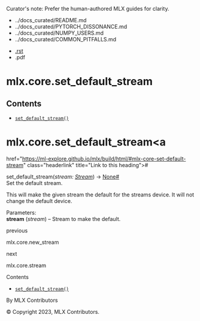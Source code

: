 Curator's note: Prefer the human-authored MLX guides for clarity.
- ../docs_curated/README.md
- ../docs_curated/PYTORCH_DISSONANCE.md
- ../docs_curated/NUMPY_USERS.md
- ../docs_curated/COMMON_PITFALLS.md


<div id="main-content" class="bd-main" role="main">

<div class="sbt-scroll-pixel-helper">

</div>

<div class="bd-content">

<div class="bd-article-container">

<div class="bd-header-article d-print-none">

<div class="header-article-items header-article__inner">

<div class="header-article-items__start">

<div class="header-article-item">

<span class="fa-solid fa-bars"></span>

</div>

</div>

<div class="header-article-items__end">

<div class="header-article-item">

<div class="article-header-buttons">

<a href="https://github.com/ml-explore/mlx"
class="btn btn-sm btn-source-repository-button"
data-bs-placement="bottom" data-bs-toggle="tooltip" target="_blank"
title="Source repository"><span class="btn__icon-container"> <em></em>
</span></a>

<div class="dropdown dropdown-download-buttons">

- <a
  href="https://ml-explore.github.io/mlx/build/html/_sources/python/_autosummary/mlx.core.set_default_stream.rst"
  class="btn btn-sm btn-download-source-button dropdown-item"
  data-bs-placement="left" data-bs-toggle="tooltip" target="_blank"
  title="Download source file"><span class="btn__icon-container">
  <em></em> </span> <span class="btn__text-container">.rst</span></a>
- <span class="btn__icon-container"> </span>
  <span class="btn__text-container">.pdf</span>

</div>

<span class="btn__icon-container"> </span>

<span class="fa-solid fa-list"></span>

</div>

</div>

</div>

</div>

</div>

<div id="jb-print-docs-body" class="onlyprint">

# mlx.core.set_default_stream

<div id="print-main-content">

<div id="jb-print-toc">

<div>

## Contents

</div>

- <a
  href="https://ml-explore.github.io/mlx/build/html/#mlx.core.set_default_stream"
  class="reference internal nav-link"><span class="pre"><code
  class="docutils literal notranslate">set_default_stream()</code></span></a>

</div>

</div>

</div>

<div id="searchbox">

</div>

<div id="mlx-core-set-default-stream" class="section">

# mlx.core.set_default_stream<a
href="https://ml-explore.github.io/mlx/build/html/#mlx-core-set-default-stream"
class="headerlink" title="Link to this heading">#</a>

<span class="sig-name descname"><span class="pre">set_default_stream</span></span><span class="sig-paren">(</span>*<span class="n"><span class="pre">stream</span></span><span class="p"><span class="pre">:</span></span><span class="w"> </span><span class="n"><a
href="https://ml-explore.github.io/mlx/build/html/python/_autosummary/stream_class.html#mlx.core.Stream"
class="reference internal" title="mlx.core.Stream"><span
class="pre">Stream</span></a></span>*<span class="sig-paren">)</span> <span class="sig-return"><span class="sig-return-icon">→</span> <span class="sig-return-typehint"><a href="https://docs.python.org/3/library/constants.html#None"
class="reference external" title="(in Python v3.13)"><span
class="pre">None</span></a></span></span><a
href="https://ml-explore.github.io/mlx/build/html/#mlx.core.set_default_stream"
class="headerlink" title="Link to this definition">#</a>  
Set the default stream.

This will make the given stream the default for the streams device. It
will not change the default device.

Parameters<span class="colon">:</span>  
**stream** (*stream*) – Stream to make the default.

</div>

<div class="prev-next-area">

<a
href="https://ml-explore.github.io/mlx/build/html/python/_autosummary/mlx.core.new_stream.html"
class="left-prev" title="previous page"><em></em></a>

<div class="prev-next-info">

previous

mlx.core.new_stream

</div>

<a
href="https://ml-explore.github.io/mlx/build/html/python/_autosummary/mlx.core.stream.html"
class="right-next" title="next page"></a>

<div class="prev-next-info">

next

mlx.core.stream

</div>

</div>

</div>

<div class="bd-sidebar-secondary bd-toc">

<div class="sidebar-secondary-items sidebar-secondary__inner">

<div class="sidebar-secondary-item">

<div class="page-toc tocsection onthispage">

Contents

</div>

- <a
  href="https://ml-explore.github.io/mlx/build/html/#mlx.core.set_default_stream"
  class="reference internal nav-link"><span class="pre"><code
  class="docutils literal notranslate">set_default_stream()</code></span></a>

</div>

</div>

</div>

</div>

<div class="bd-footer-content__inner container">

<div class="footer-item">

By MLX Contributors

</div>

<div class="footer-item">

© Copyright 2023, MLX Contributors.  

</div>

<div class="footer-item">

</div>

<div class="footer-item">

</div>

</div>

</div>
